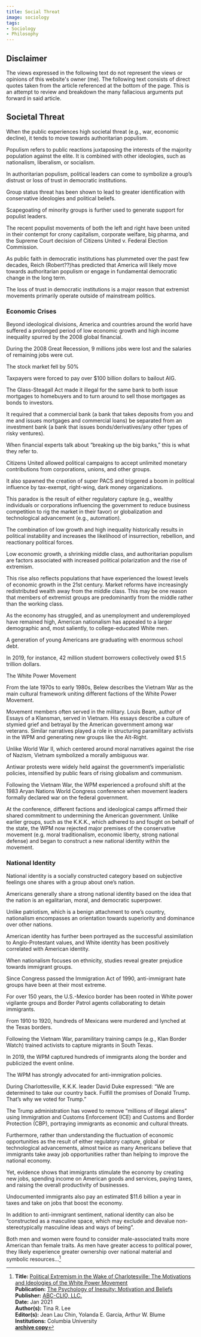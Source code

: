 ```yaml
---
title: Social Threat
image: sociology
tags:
- Sociology
- Philosophy
---
```

## Disclaimer

The views expressed in the following text do not represent the views or opinions of this website's owner (me).  The following text consists of direct quotes taken from the article referenced at the bottom of the page.  This is an attempt to review and breakdown the many fallacious arguments put forward in said article.

## Societal Threat

When the public experiences high societal threat (e.g., war, economic decline), it tends to move towards authoritarian populism.

Populism refers to public reactions juxtaposing the interests of the majority population against the elite. It is combined with other ideologies, such as nationalism, liberalism, or socialism.

In authoritarian populism, political leaders can come to symbolize a group’s distrust or loss of trust in democratic institutions.

Group status threat has been shown to lead to greater identification with conservative ideologies and political beliefs.

Scapegoating of minority groups is further used to generate support for populist leaders.

The recent populist movements of both the left and right have been united in their contempt for crony
capitalism, corporate welfare, big pharma, and the Supreme Court decision of Citizens United v. Federal Election Commission.

As public faith in democratic institutions has plummeted over the past few decades, Reich (Robert??)has predicted that America will likely move towards authoritarian populism or engage in fundamental democratic change in the long term.

The loss of trust in democratic institutions is a major reason that extremist movements
primarily operate outside of mainstream politics.


### Economic Crises

Beyond ideological divisions, America and countries around the world have suffered a prolonged period of low economic growth and high income inequality spurred by the 2008 global financial.

During the 2008 Great Recession, 9 millions jobs were lost and the salaries of remaining jobs were cut.

The stock market fell by 50%

Taxpayers were forced to pay over $100 billion dollars to bailout AIG. 

The Glass-Steagall Act made it illegal for the same bank to both issue mortgages to homebuyers and to
turn around to sell those mortgages as bonds to investors.

It required that a commercial bank (a bank that takes deposits from you and me and issues mortgages and commercial loans) be separated from an investment bank (a bank that issues bonds/derivatives/any other types of risky ventures).

When financial experts talk about “breaking up the big banks,” this is what they refer to.

Citizens United allowed political campaigns to accept unlimited monetary contributions from
corporations, unions, and other groups.

It also spawned the creation of super PACS and triggered a boom in political influence by tax-exempt, right-wing, dark money organizations.

This paradox is the result of either regulatory capture (e.g., wealthy individuals or corporations influencing the government to reduce business competition to rig the market in their favor) or globalization and technological advancement (e.g., automation).

The combination of low growth and high inequality historically results in political instability and increases the likelihood of insurrection, rebellion, and reactionary political forces. 

Low economic growth, a shrinking middle class, and authoritarian populism are factors associated with increased political polarization and the rise of extremism.

This rise also reflects populations that have experienced the lowest levels of economic
growth in the 21st century. Market reforms have increasingly redistributed wealth away from the middle class. This may be one reason that members of extremist groups are predominantly from the middle rather than the working class. 

As the economy has struggled, and as unemployment and underemployed have remained high, American nationalism has appealed to a larger demographic and, most saliently, to college-educated White men. 

A generation of young Americans are graduating with enormous school debt.

In 2019, for instance, 42 million student borrowers collectively owed $1.5 trillion dollars.

The White Power Movement

From the late 1970s to early 1980s, Belew describes the Vietnam War as the main
cultural framework uniting different factions of the White Power Movement.

Movement members often served in the military. Louis Beam, author of Essays of a Klansman, served in Vietnam. His essays describe a culture of stymied grief and betrayal by the American government among war veterans. Similar narratives played a role in structuring paramilitary activists in the WPM and generating new groups like the Alt-Right.

Unlike World War II, which centered around moral narratives against the rise of Nazism, Vietnam symbolized a morally ambiguous war.

Antiwar protests were widely held against the government’s imperialistic policies, intensified by public fears of rising globalism and communism.

Following the Vietnam War, the WPM experienced a profound shift at the 1983 Aryan
Nations World Congress conference when movement leaders formally declared war on the
federal government.

At the conference, different factions and ideological camps affirmed their shared commitment to undermining the American government. Unlike earlier groups, such as the K.K.K., which adhered to and fought on behalf of the state, the WPM now rejected major premises of the conservative movement (e.g. moral traditionalism, economic liberty, strong national defense) and began to construct a new national identity within the movement.

### National Identity

National identity is a socially constructed category based on subjective feelings one
shares with a group about one’s nation.

Americans generally share a strong national identity based on the idea that the nation is an egalitarian, moral, and democratic superpower.

Unlike patriotism, which is a benign attachment to one’s country, nationalism encompasses an orientation towards superiority and dominance over other nations.

American identity has further been portrayed as the successful assimilation to Anglo-Protestant
values, and White identity has been positively correlated with American identity.

When nationalism focuses on ethnicity, studies reveal greater prejudice towards
immigrant groups.

Since Congress passed the Immigration Act of 1990, anti-immigrant hate groups have been at their most extreme.

For over 150 years, the U.S.-Mexico border has been rooted in White power vigilante groups and Border
Patrol agents collaborating to detain immigrants.

From 1910 to 1920, hundreds of Mexicans were murdered and lynched at the Texas borders.

Following the Vietnam War, paramilitary training camps (e.g., Klan Border Watch) trained activists to capture migrants in South Texas.

In 2019, the WPM captured hundreds of immigrants along the border and publicized the event online.

The WPM has strongly advocated for anti-immigration policies.

During Charlottesville, K.K.K. leader David Duke expressed: “We are determined to take our country back. Fulfill the promises of Donald Trump. That’s why we voted for Trump.”

The Trump administration has vowed to remove “millions of illegal aliens” using Immigration and Customs Enforcement (ICE) and Customs and Border Protection (CBP), portraying immigrants as
economic and cultural threats.

Furthermore, rather than understanding the fluctuation of economic opportunities as the result of either regulatory capture, global or technological advancements, almost twice as many Americans believe that immigrants take away job opportunities rather than helping to improve the national economy.

Yet, evidence shows that immigrants stimulate the economy by creating new jobs, spending income on American goods and services, paying taxes, and raising the overall productivity of businesses.

Undocumented immigrants also pay an estimated $11.6 billion a year in taxes and take on jobs that boost the economy.

In addition to anti-immigrant sentiment, national identity can also be “constructed as a
masculine space, which may exclude and devalue non-stereotypically masculine ideas and ways
of being”.

Both men and women were found to consider male-associated traits more American than female traits. As men have greater access to political power, they likely experience greater ownership over
national material and symbolic resources...[^1]

[^1]: **Title:** [Political Extremism in the Wake of Charlotesville: The Motivations and Ideologies of the White Power Movement]()<br>
**Publication:** [The Psychology of Inequity: Motivation and Beliefs]()<br>
**Publisher:** [ABC-CLIO, LLC.](https://www.abc-clio.com/)<br>
**Date:** Jan 2021<br>
**Author(s):** Tina R. Lee<br>
**Editor(s):** Jean Lau Chin, Yolanda E. Garcia, Arthur W. Blume
**Institutions:** Columbia University<br>
**[archive copy](Charlottesville.pdf)**